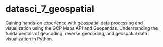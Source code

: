 # datasci_7_geospatial
Gaining hands-on experience with geospatial data processing and visualization using the GCP Maps API and Geopandas. Understanding the fundamentals of geocoding, reverse geocoding, and geospatial data visualization in Python.

